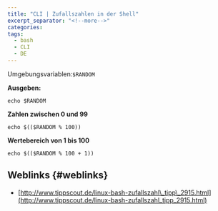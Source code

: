 ```yaml
---
title: "CLI | Zufallszahlen in der Shell"
excerpt_separator: "<!--more-->"
categories:
tags:
  - bash
  - CLI
  - DE
---
```




Umgebungsvariablen:`$RANDOM`

**Ausgeben:**

```
echo $RANDOM
```

**Zahlen zwischen 0 und 99**

```
echo $(($RANDOM % 100))
```

**Wertebereich von 1 bis 100**

```
echo $(($RANDOM % 100 + 1))
```

## Weblinks {#weblinks}

* [http://www.tippscout.de/linux-bash-zufallszahl\_tipp\_2915.html](http://www.tippscout.de/linux-bash-zufallszahl_tipp_2915.html)




